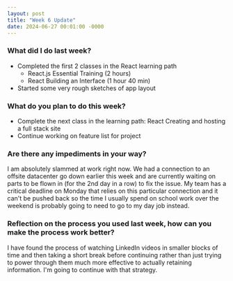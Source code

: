 ```yaml
---
layout: post
title: "Week 6 Update"
date: 2024-06-27 00:01:00 -0000
---
```


### What did I do last week?

- Completed the first 2 classes in the React learning path
  - React.js Essential Training (2 hours)
  - React Building an Interface (1 hour 40 min)
- Started some very rough sketches of app layout

### What do you plan to do this week?

- Complete the next class in the learning path: React Creating and hosting a full stack site
- Continue working on feature list for project

### Are there any impediments in your way?

I am absolutely slammed at work right now. We had a connection to an offsite datacenter go down earlier this week and are currently waiting on parts to be flown in (for the 2nd day in a row) to fix the issue. My team has a critical deadline on Monday that relies on this particular connection and it can't be pushed back so the time I usually spend on school work over the weekend is probably going to need to go to my day job instead.

### Reflection on the process you used last week, how can you make the process work better?

I have found the process of watching LinkedIn videos in smaller blocks of time and then taking a short break before continuing rather than just trying to power through them much more effective to actually retaining information. I'm going to continue with that strategy.
